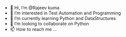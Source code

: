 - 👋 Hi, I’m @Rajeev kuma
- 👀 I’m interested in Test Automation and Programming
- 🌱 I’m currently learning Python and DataStructures
- 💞️ I’m looking to collaborate on Python
- 📫 How to reach me ...

<!---
rajeevkumar24/rajeevkumar24 is a ✨ special ✨ repository because its `README.md` (this file) appears on your GitHub profile.
You can click the Preview link to take a look at your changes.
--->
